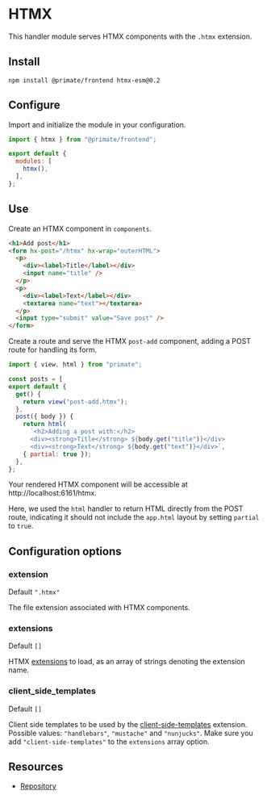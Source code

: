 # HTMX

This handler module serves HTMX components with the `.htmx` extension.

## Install

`npm install @primate/frontend htmx-esm@0.2`

## Configure

Import and initialize the module in your configuration.

```js caption=primate.config.js
import { htmx } from "@primate/frontend";

export default {
  modules: [
    htmx(),
  ],
};
```

## Use

Create an HTMX component in `components`.

```html caption=components/post-add.htmx
<h1>Add post</h1>
<form hx-post="/htmx" hx-wrap="outerHTML">
  <p>
    <div><label>Title</label></div>
    <input name="title" />
  </p>
  <p>
    <div><label>Text</label></div>
    <textarea name="text"></textarea>
  </p>
  <input type="submit" value="Save post" />
</form>
```

Create a route and serve the HTMX `post-add` component, adding a POST route for
handling its form.

```js caption=routes/htmx.js
import { view, html } from "primate";

const posts = [
export default {
  get() {
    return view("post-add.htmx");
  },
  post({ body }) {
    return html(
      `<h2>Adding a post with:</h2>
      <div><strong>Title</strong> ${body.get("title")}</div>
      <div><strong>Text</strong> ${body.get("text")}</div>`,
    { partial: true });
  },
};
```

Your rendered HTMX component will be accessible at http://localhost:6161/htmx.

Here, we used the `html` handler to return HTML directly from the POST route,
indicating it should not include the `app.html` layout by setting `partial`
to `true`. 

## Configuration options

### extension

Default `".htmx"`

The file extension associated with HTMX components.

### extensions

Default `[]`

HTMX [extensions] to load, as an array of strings denoting the extension name.

### client_side_templates

Default `[]`

Client side templates to be used by the [client-side-templates] extension.
Possible values: `"handlebars"`, `"mustache"` and `"nunjucks"`. Make sure you
add `"client-side-templates"` to the `extensions` array option.

## Resources

* [Repository][repo]

[repo]: https://github.com/primatejs/primate/tree/master/packages/frontend
[extensions]: https://htmx.org/extensions
[client-side-templates]: https://htmx.org/extensions/client-side-templates
